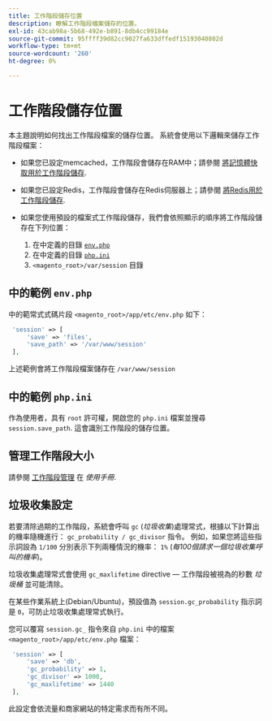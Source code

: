 ```yaml
---
title: 工作階段儲存位置
description: 瞭解工作階段檔案儲存的位置。
exl-id: 43cab98a-5b68-492e-b891-8db4cc99184e
source-git-commit: 95ffff39d82cc9027fa633dffedf15193040802d
workflow-type: tm+mt
source-wordcount: '260'
ht-degree: 0%

---
```


# 工作階段儲存位置

本主題說明如何找出工作階段檔案的儲存位置。 系統會使用以下邏輯來儲存工作階段檔案：

- 如果您已設定memcached，工作階段會儲存在RAM中；請參閱 [將記憶體快取用於工作階段儲存](memcached.md).
- 如果您已設定Redis，工作階段會儲存在Redis伺服器上；請參閱 [將Redis用於工作階段儲存](../cache/redis-session.md).
- 如果您使用預設的檔案式工作階段儲存，我們會依照顯示的順序將工作階段儲存在下列位置：

   1. 在中定義的目錄 [`env.php`](#example-in-envphp)
   1. 在中定義的目錄 [`php.ini`](#example-in-phpini)
   1. `<magento_root>/var/session` 目錄

## 中的範例 `env.php`

中的範常式式碼片段 `<magento_root>/app/etc/env.php` 如下：

```php
 'session' => [
     'save' => 'files',
     'save_path' => '/var/www/session'
 ],
```

上述範例會將工作階段檔案儲存在 `/var/www/session`

## 中的範例 `php.ini`

作為使用者，具有 `root` 許可權，開啟您的 `php.ini` 檔案並搜尋 `session.save_path`. 這會識別工作階段的儲存位置。

## 管理工作階段大小

請參閱 [工作階段管理](https://docs.magento.com/user-guide/stores/security-session-management.html) 在 _使用手冊_.

## 垃圾收集設定

若要清除過期的工作階段，系統會呼叫 `gc` (_垃圾收集_)處理常式，根據以下計算出的機率隨機進行： `gc_probability / gc_divisor` 指令。 例如，如果您將這些指示詞設為 `1/100` 分別表示下列兩種情況的機率： `1%` (_每100個請求一個垃圾收集呼叫的機率_)。

垃圾收集處理常式會使用 `gc_maxlifetime` directive — 工作階段被視為的秒數 _垃圾桶_ 並可能清除。

在某些作業系統上(Debian/Ubuntu)，預設值為 `session.gc_probability` 指示詞是 `0`，可防止垃圾收集處理常式執行。

您可以覆寫 `session.gc_` 指令來自 `php.ini` 中的檔案 `<magento_root>/app/etc/env.php` 檔案：

```php
 'session' => [
     'save' => 'db',
     'gc_probability' => 1,
     'gc_divisor' => 1000,
     'gc_maxlifetime' => 1440
 ],
```

此設定會依流量和商家網站的特定需求而有所不同。
